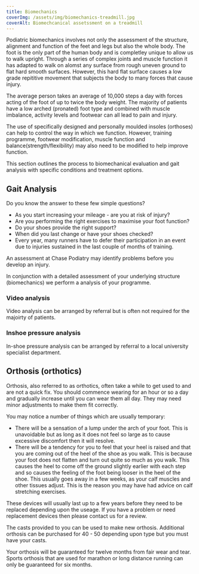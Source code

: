 ```yaml
---
title: Biomechanics
coverImg: /assets/img/biomechanics-treadmill.jpg
coverAlt: Biomechcanical assetssment on a treadmill
---
```


Podiatric biomechanics involves not only the assessment of the structure, alignment and function of the feet and legs but also the whole body. The foot is the only part of the human body and is completley unique to allow us to walk upright. Through a series of complex joints and muscle function it has adapted to walk on alomst any surface from rough uneven ground to flat hard smooth surfaces. However, this hard flat surface causes a low grade repititive movement that subjects the body to many forces that cause injury.

The average person takes an average of 10,000 steps a day with forces acting of the foot of up to twice the body weight. The majority of patients have a low arched (pronated) foot type and combined with muscle imbalance, activity levels and footwear can all lead to pain and injury.

The use of specifically designed and personally moulded insoles (orthoses) can help to control the way in which we function. However, training programme, footwear modification, muscle function and balance(strength/flexibility) may also need to be modified to help improve function.

This section outlines the process to biomechanical evaluation and gait analysis with specific conditions and treatment options.

## Gait Analysis
Do you know the answer to these few simple questions?

* As you start increasing your mileage - are you at risk of injury?
* Are you performing the right exercises to maximise your foot function?
* Do your shoes provide the right support?
* When did you last change or have your shoes checked?
* Every year, many runners have to defer their participation in an event due to injuries sustained in the last couple of months of training.

An assessment at Chase Podiatry may identify problems before you develop an injury.

In conjunction with a detailed assessment of your underlying structure (biomechanics) we perform a analysis of your programme.

### Video analysis

Video analysis can be arranged by referral but is often not required for the majoirty of patients.

### Inshoe pressure analysis

In-shoe pressure analysis can be arranged by referral to a local university specialist department.

## Orthosis (orthotics)
Orthosis, also referred to as orthotics, often take a while to get used to and are not a quick fix. You should commence wearing for an hour or so a day and gradually increase until you can wear them all day. They may need minor adjustments to make them fit correctly.

You may notice a number of things which are usually temporary:

* There will be a sensation of a lump under the arch of your foot. This is unavoidable but as long as it does not feel so large as to cause excessive discomfort then it will resolve.
* There will be a tendency for you to feel that your heel is raised and that you are coming out of the heel of the shoe as you walk. This is because your foot does not flatten and turn out quite so much as you walk. This causes the heel to come off the ground slightly earlier with each step and so causes the feeling of the foot being looser in the heel of the shoe. This usually goes away in a few weeks, as your calf muscles and other tissues adjust. This is the reason you may have had advice on calf stretching exercises.

These devices will usually last up to a few years before they need to be replaced depending upon the useage. If you have a problem or need replacement devices then please contact us for a review.

The casts provided to you can be used to make new orthosis. Additional orthosis can be purchased for 40 - 50 depending upon type but you must have your casts.

Your orthosis will be guaranteed for twelve months from fair wear and tear. Sports orthosis that are used for marathon or long distance running can only be guaranteed for six months.
